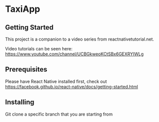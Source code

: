 # TaxiApp

## Getting Started

This project is a companion to a video series from reactnativetutorial.net.

Video tutorials can be seen here: https://www.youtube.com/channel/UCBGkweoKCtSBx6GEXRYIWLg

## Prerequisites

Please have React Native installed first, check out https://facebook.github.io/react-native/docs/getting-started.html

## Installing

Git clone a specific branch that you are starting from
